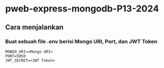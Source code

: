 # pweb-express-mongodb-P13-2024

## Cara menjalankan

### Buat sebuah file .env berisi Mongo URI, Port, dan JWT Token
```
MONGO_URI=<Mongo URI>
PORT=5050
JWT_SECRET=<JWT Token>
```

